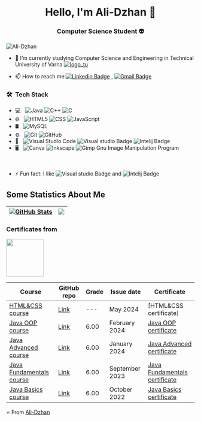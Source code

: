 <h1 align="center"> Hello, I'm Ali-Dzhan 👋 </h1>
<h3 align="center"> Computer Science Student 👽 </h3>

<p align="left"> <img src="https://komarev.com/ghpvc/?username=Ali-Dzhan" alt="Ali-Dzhan" /> </p>

- 🌱 I’m currently studying Computer Science and Engineering in Technical University of Varna [![logo_tu](https://github.com/Ali-Dzhan/Ali-Dzhan/assets/118597212/599b9bbd-493b-4ebc-aa6d-ea6c7e7a4cee)](https://www1.tu-varna.bg/tu-varna/)

- 📫 How to reach me:[![Linkedin Badge](https://img.shields.io/badge/-LinkedIn-blue?style=flat-square&logo=Linkedin&logoColor=white&link=)](https://www.linkedin.com/in/ali-dzhan-sadak-42a586281/) 
, [![Gmail Badge](https://img.shields.io/badge/-Gmail-c14438?style=flat-square&logo=Gmail&logoColor=white&link=mailto:shuklaraghav321.com)](mailto:alidzhansadak04@gmail.com)

<h3> 🛠 &nbsp;Tech Stack</h3>

- 💻 &nbsp;
  ![Java](https://img.shields.io/badge/java-%23ED8B00.svg?style=for-the-badge&logo=openjdk&logoColor=white)
  ![C++](https://img.shields.io/badge/C%2B%2B-00599C?style=for-the-badge&logo=c%2B%2B&logoColor=white)
  ![C](https://img.shields.io/badge/C-00599C?style=for-the-badge&logo=c&logoColor=white)
- 🌐 &nbsp;
  ![HTML5](https://img.shields.io/badge/HTML5-E34F26?style=for-the-badge&logo=html5&logoColor=white)
  ![CSS](https://img.shields.io/badge/CSS3-1572B6?style=for-the-badge&logo=css3&logoColor=white)
  ![JavaScript](https://img.shields.io/badge/JavaScript-323330?style=for-the-badge&logo=javascript&logoColor=F7DF1E)
- 🛢 &nbsp;
  ![MySQL](https://img.shields.io/badge/mysql-%2300f.svg?style=for-the-badge&logo=mysql&logoColor=white)
- ⚙️ &nbsp;
  ![Git](https://img.shields.io/badge/git-%23F05033.svg?style=for-the-badge&logo=git&logoColor=white)
  ![GitHub](https://img.shields.io/badge/github-%23121011.svg?style=for-the-badge&logo=github&logoColor=white)
- 🔧 &nbsp;
  ![Visual Studio Code](https://img.shields.io/badge/VSCode-0078D4?style=for-the-badge&logo=visual%20studio%20code&logoColor=white)
  ![Visual studio Badge](https://img.shields.io/badge/Visual_Studio-5C2D91?style=for-the-badge&logo=visual%20studio&logoColor=white)
  ![Intelij Badge](https://img.shields.io/badge/IntelliJ_IDEA-000000.svg?style=for-the-badge&logo=intellij-idea&logoColor=white)
- 🖥 &nbsp;
  ![Canva](https://img.shields.io/badge/Canva-%2300C4CC.svg?style=for-the-badge&logo=Canva&logoColor=white)
  ![Inkscape](https://img.shields.io/badge/Inkscape-e0e0e0?style=for-the-badge&logo=inkscape&logoColor=080A13)
  ![Gimp Gnu Image Manipulation Program](https://img.shields.io/badge/Gimp-657D8B?style=for-the-badge&logo=gimp&logoColor=FFFFFF)

<br/>

- ⚡ Fun fact: I like ![Visual studio Badge](https://img.shields.io/badge/Visual_Studio-5C2D91?style=for-the-badge&logo=visual%20studio&logoColor=white) and ![Intelij Badge](https://img.shields.io/badge/IntelliJ_IDEA-000000.svg?style=for-the-badge&logo=intellij-idea&logoColor=white)

## Some Statistics About Me
| <a href="#"><img align="center" src="https://github-readme-stats.vercel.app/api?username=Ali-Dzhan&show_icons=true&include_all_commits=true&hide_border=true" alt="GitHub Stats" /></a> | <a href="#"><img align="center" src="https://github-readme-stats.vercel.app/api/top-langs/?username=Ali-Dzhan&layout=compact&hide_border=true" /></a> |
| ------------- | ------------- |


### Certificates from 
<a href = "https://softuni.bg/">
<img src="https://github.com/Ali-Dzhan/Ali-Dzhan/assets/118597212/d5ff139d-56f9-4d59-adf2-1b74103d25ee" width="100">
</a>

| Course        | GitHub repo | Grade | Issue date | Certificate |
| ------------- | ----------- | ----- | ---------- | ----------- |
| [HTML&CSS course](https://softuni.bg/trainings/4528/html-and-css-may-2024) | [Link](https://github.com/Ali-Dzhan/SoftUni-Courses/tree/main/HTML%26CSS_May_2024) | --- | May 2024 | [HTML&CSS certificate] |
| [Java OOP course](https://softuni.bg/trainings/4375/java-oop-february-2024) | [Link](https://github.com/Ali-Dzhan/SoftUni-Courses/tree/main/Java_OOP_February_2024) | 6.00 | February 2024 | [Java OOP certificate](https://softuni.bg/certificates/details/211109/79587327) |
| [Java Advanced course](https://softuni.bg/trainings/4374/java-advanced-january-2024) | [Link](https://github.com/Ali-Dzhan/SoftUni-Courses/tree/main/Java_Advanced_Jan_2024) | 6.00 | January 2024 | [Java Advanced certificate](https://softuni.bg/certificates/details/203433/a7222c00) |
| [Java Fundamentals course](https://softuni.bg/trainings/4220/programming-fundamentals-with-java-september-2023) | [Link](https://github.com/Ali-Dzhan/SoftUni-Courses/tree/main/Java_Fundamentals_Sept_2023) | 6.00 | September 2023 | [Java Fundamentals certificate](https://softuni.bg/certificates/details/195175/ecbdf055) |
| [Java Basics course](https://softuni.bg/trainings/3872/programming-basics-with-java-october-2022) | [Link](https://github.com/Ali-Dzhan/SoftUni-Courses/tree/main/Programming_basics_Oct_2022) | 6.00 | October 2022 | [Java Basics certificate](https://softuni.bg/certificates/details/147404/94fa0350) |


⭐️ From [Ali-Dzhan](https://github.com/Ali-Dzhan)
